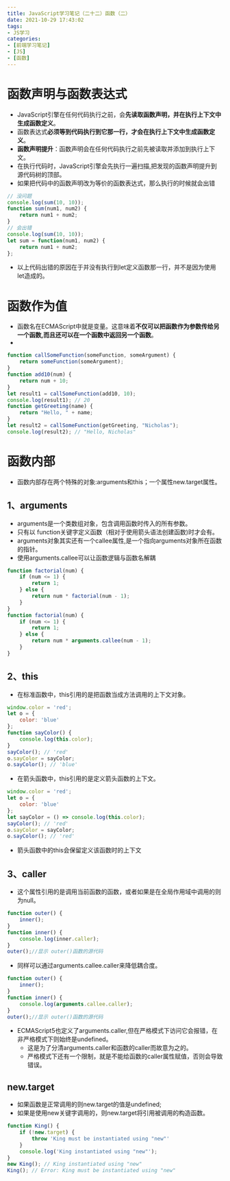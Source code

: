 ```yaml
---
title: JavaScript学习笔记（二十二）函数（二）
date: 2021-10-29 17:43:02
tags:
- JS学习
categories:
- [前端学习笔记]
- [JS]
- [函数]
---
```


# 函数声明与函数表达式

* JavaScript引擎在任何代码执行之前，会**先读取函数声明，并在执行上下文中生成函数定义**。
* 函数表达式**必须等到代码执行到它那一行，才会在执行上下文中生成函数定义**。
* **函数声明提升**：函数声明会在任何代码执行之前先被读取并添加到执行上下文。
* 在执行代码时，JavaScript引擎会先执行一遍扫描,把发现的函数声明提升到源代码树的顶部。
* 如果把代码中的函数声明改为等价的函数表达式，那么执行的时候就会出错

```js
// 没问题 
console.log(sum(10, 10)); 
function sum(num1, num2) { 
    return num1 + num2; 
} 
// 会出错
console.log(sum(10, 10)); 
let sum = function(num1, num2) { 
    return num1 + num2; 
};
```

* 以上代码出错的原因在于并没有执行到let定义函数那一行，并不是因为使用let造成的。

# 函数作为值

* 函数名在ECMAScript中就是变量。这意味着**不仅可以把函数作为参数传给另一个函数,而且还可以在一个函数中返回另一个函数**。
* 

```js
function callSomeFunction(someFunction, someArgument) { 
    return someFunction(someArgument); 
} 
function add10(num) { 
    return num + 10; 
} 
let result1 = callSomeFunction(add10, 10); 
console.log(result1); // 20 
function getGreeting(name) { 
    return "Hello, " + name; 
} 
let result2 = callSomeFunction(getGreeting, "Nicholas"); 
console.log(result2); // "Hello, Nicholas" 
```

# 函数内部

* 函数内部存在两个特殊的对象:arguments和this；一个属性new.target属性。

## 1、arguments

* arguments是一个类数组对象，包含调用函数时传入的所有参数。
* 只有以 function关键字定义函数（相对于使用箭头语法创建函数)时才会有。
* arguments对象其实还有一个callee属性,是一个指向arguments对象所在函数的指针。
* 使用arguments.callee可以让函数逻辑与函数名解耦

```js
function factorial(num) { 
    if (num <= 1) { 
        return 1; 
    } else { 
        return num * factorial(num - 1); 
    } 
}
function factorial(num) { 
    if (num <= 1) { 
        return 1; 
    } else { 
        return num * arguments.callee(num - 1); 
    } 
} 
```

## 2、this

* 在标准函数中，this引用的是把函数当成方法调用的上下文对象。

```js
window.color = 'red'; 
let o = { 
    color: 'blue' 
}; 
function sayColor() { 
    console.log(this.color); 
} 
sayColor(); // 'red' 
o.sayColor = sayColor; 
o.sayColor(); // 'blue' 
```

* 在箭头函数中，this引用的是定义箭头函数的上下文。

```js
window.color = 'red'; 
let o = { 
    color: 'blue' 
}; 
let sayColor = () => console.log(this.color); 
sayColor(); // 'red' 
o.sayColor = sayColor; 
o.sayColor(); // 'red' 
```

* 箭头函数中的this会保留定义该函数时的上下文

## 3、caller

* 这个属性引用的是调用当前函数的函数，或者如果是在全局作用域中调用的则为null。

```js
function outer() { 
    inner(); 
} 
function inner() { 
    console.log(inner.caller); 
} 
outer();//显示 outer()函数的源代码
```

* 同样可以通过arguments.callee.caller来降低耦合度。

```js
function outer() { 
    inner(); 
} 
function inner() { 
    console.log(arguments.callee.caller); 
} 
outer();//显示 outer()函数的源代码
```

* ECMAScript5也定义了arguments.caller,但在严格模式下访问它会报错，在非严格模式下则始终是undefined。
    * 这是为了分清arguments.caller和函数的caller而故意为之的。
    * 严格模式下还有一个限制，就是不能给函数的caller属性赋值，否则会导致错误。

## new.target

* 如果函数是正常调用的则new.target的值是undefined;
* 如果是使用new关键字调用的，则new.target将引用被调用的构造函数。

```js
function King() { 
    if (!new.target) { 
        throw 'King must be instantiated using "new"' 
    } 
    console.log('King instantiated using "new"'); 
} 
new King(); // King instantiated using "new" 
King(); // Error: King must be instantiated using "new" 
```